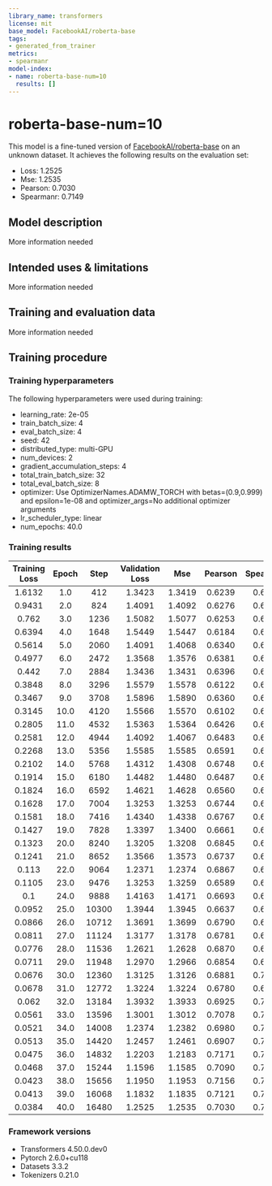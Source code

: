 ```yaml
---
library_name: transformers
license: mit
base_model: FacebookAI/roberta-base
tags:
- generated_from_trainer
metrics:
- spearmanr
model-index:
- name: roberta-base-num=10
  results: []
---
```


<!-- This model card has been generated automatically according to the information the Trainer had access to. You
should probably proofread and complete it, then remove this comment. -->

# roberta-base-num=10

This model is a fine-tuned version of [FacebookAI/roberta-base](https://huggingface.co/FacebookAI/roberta-base) on an unknown dataset.
It achieves the following results on the evaluation set:
- Loss: 1.2525
- Mse: 1.2535
- Pearson: 0.7030
- Spearmanr: 0.7149

## Model description

More information needed

## Intended uses & limitations

More information needed

## Training and evaluation data

More information needed

## Training procedure

### Training hyperparameters

The following hyperparameters were used during training:
- learning_rate: 2e-05
- train_batch_size: 4
- eval_batch_size: 4
- seed: 42
- distributed_type: multi-GPU
- num_devices: 2
- gradient_accumulation_steps: 4
- total_train_batch_size: 32
- total_eval_batch_size: 8
- optimizer: Use OptimizerNames.ADAMW_TORCH with betas=(0.9,0.999) and epsilon=1e-08 and optimizer_args=No additional optimizer arguments
- lr_scheduler_type: linear
- num_epochs: 40.0

### Training results

| Training Loss | Epoch | Step  | Validation Loss | Mse    | Pearson | Spearmanr |
|:-------------:|:-----:|:-----:|:---------------:|:------:|:-------:|:---------:|
| 1.6132        | 1.0   | 412   | 1.3423          | 1.3419 | 0.6239  | 0.6402    |
| 0.9431        | 2.0   | 824   | 1.4091          | 1.4092 | 0.6276  | 0.6293    |
| 0.762         | 3.0   | 1236  | 1.5082          | 1.5077 | 0.6253  | 0.6433    |
| 0.6394        | 4.0   | 1648  | 1.5449          | 1.5447 | 0.6184  | 0.6211    |
| 0.5614        | 5.0   | 2060  | 1.4091          | 1.4068 | 0.6340  | 0.6323    |
| 0.4977        | 6.0   | 2472  | 1.3568          | 1.3576 | 0.6381  | 0.6405    |
| 0.442         | 7.0   | 2884  | 1.3436          | 1.3431 | 0.6396  | 0.6471    |
| 0.3848        | 8.0   | 3296  | 1.5579          | 1.5578 | 0.6122  | 0.6231    |
| 0.3467        | 9.0   | 3708  | 1.5896          | 1.5890 | 0.6360  | 0.6330    |
| 0.3145        | 10.0  | 4120  | 1.5566          | 1.5570 | 0.6102  | 0.6241    |
| 0.2805        | 11.0  | 4532  | 1.5363          | 1.5364 | 0.6426  | 0.6525    |
| 0.2581        | 12.0  | 4944  | 1.4092          | 1.4067 | 0.6483  | 0.6601    |
| 0.2268        | 13.0  | 5356  | 1.5585          | 1.5585 | 0.6591  | 0.6626    |
| 0.2102        | 14.0  | 5768  | 1.4312          | 1.4308 | 0.6748  | 0.6882    |
| 0.1914        | 15.0  | 6180  | 1.4482          | 1.4480 | 0.6487  | 0.6586    |
| 0.1824        | 16.0  | 6592  | 1.4621          | 1.4628 | 0.6560  | 0.6713    |
| 0.1628        | 17.0  | 7004  | 1.3253          | 1.3253 | 0.6744  | 0.6822    |
| 0.1581        | 18.0  | 7416  | 1.4340          | 1.4338 | 0.6767  | 0.6886    |
| 0.1427        | 19.0  | 7828  | 1.3397          | 1.3400 | 0.6661  | 0.6787    |
| 0.1323        | 20.0  | 8240  | 1.3205          | 1.3208 | 0.6845  | 0.6993    |
| 0.1241        | 21.0  | 8652  | 1.3566          | 1.3573 | 0.6737  | 0.6869    |
| 0.113         | 22.0  | 9064  | 1.2371          | 1.2374 | 0.6867  | 0.6989    |
| 0.1105        | 23.0  | 9476  | 1.3253          | 1.3259 | 0.6589  | 0.6769    |
| 0.1           | 24.0  | 9888  | 1.4163          | 1.4171 | 0.6693  | 0.6823    |
| 0.0952        | 25.0  | 10300 | 1.3944          | 1.3945 | 0.6637  | 0.6800    |
| 0.0866        | 26.0  | 10712 | 1.3691          | 1.3699 | 0.6790  | 0.6864    |
| 0.0811        | 27.0  | 11124 | 1.3177          | 1.3178 | 0.6781  | 0.6868    |
| 0.0776        | 28.0  | 11536 | 1.2621          | 1.2628 | 0.6870  | 0.6983    |
| 0.0711        | 29.0  | 11948 | 1.2970          | 1.2966 | 0.6854  | 0.6985    |
| 0.0676        | 30.0  | 12360 | 1.3125          | 1.3126 | 0.6881  | 0.7026    |
| 0.0678        | 31.0  | 12772 | 1.3224          | 1.3224 | 0.6780  | 0.6914    |
| 0.062         | 32.0  | 13184 | 1.3932          | 1.3933 | 0.6925  | 0.7063    |
| 0.0561        | 33.0  | 13596 | 1.3001          | 1.3012 | 0.7078  | 0.7156    |
| 0.0521        | 34.0  | 14008 | 1.2374          | 1.2382 | 0.6980  | 0.7127    |
| 0.0513        | 35.0  | 14420 | 1.2457          | 1.2461 | 0.6907  | 0.7126    |
| 0.0475        | 36.0  | 14832 | 1.2203          | 1.2183 | 0.7171  | 0.7293    |
| 0.0468        | 37.0  | 15244 | 1.1596          | 1.1585 | 0.7090  | 0.7238    |
| 0.0423        | 38.0  | 15656 | 1.1950          | 1.1953 | 0.7156  | 0.7317    |
| 0.0413        | 39.0  | 16068 | 1.1832          | 1.1835 | 0.7121  | 0.7260    |
| 0.0384        | 40.0  | 16480 | 1.2525          | 1.2535 | 0.7030  | 0.7149    |


### Framework versions

- Transformers 4.50.0.dev0
- Pytorch 2.6.0+cu118
- Datasets 3.3.2
- Tokenizers 0.21.0
